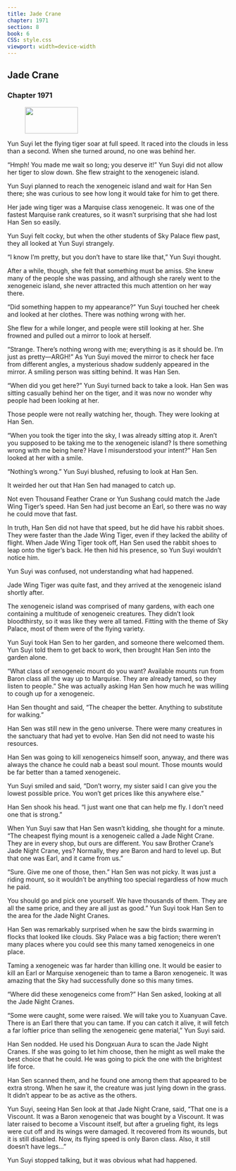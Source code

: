 ```yaml
---
title: Jade Crane
chapter: 1971
section: 8
book: 6
CSS: style.css
viewport: width=device-width
---
```


## Jade Crane

### Chapter 1971

<figure>
	<img src="../Images/gem.gif" alt="" id="gem" width="120" height="60" />
</figure>

Yun Suyi let the flying tiger soar at full speed. It raced into the clouds in less than a second. When she turned around, no one was behind her.

“Hmph! You made me wait so long; you deserve it!” Yun Suyi did not allow her tiger to slow down. She flew straight to the xenogeneic island.

Yun Suyi planned to reach the xenogeneic island and wait for Han Sen there; she was curious to see how long it would take for him to get there.

Her jade wing tiger was a Marquise class xenogeneic. It was one of the fastest Marquise rank creatures, so it wasn’t surprising that she had lost Han Sen so easily.

Yun Suyi felt cocky, but when the other students of Sky Palace flew past, they all looked at Yun Suyi strangely.

“I know I’m pretty, but you don’t have to stare like that,” Yun Suyi thought.

After a while, though, she felt that something must be amiss. She knew many of the people she was passing, and although she rarely went to the xenogeneic island, she never attracted this much attention on her way there.

“Did something happen to my appearance?” Yun Suyi touched her cheek and looked at her clothes. There was nothing wrong with her.

She flew for a while longer, and people were still looking at her. She frowned and pulled out a mirror to look at herself.

“Strange. There’s nothing wrong with me; everything is as it should be. I’m just as pretty—ARGH!” As Yun Suyi moved the mirror to check her face from different angles, a mysterious shadow suddenly appeared in the mirror. A smiling person was sitting behind. It was Han Sen.

“When did you get here?” Yun Suyi turned back to take a look. Han Sen was sitting casually behind her on the tiger, and it was now no wonder why people had been looking at her.

Those people were not really watching her, though. They were looking at Han Sen.

“When you took the tiger into the sky, I was already sitting atop it. Aren’t you supposed to be taking me to the xenogeneic island? Is there something wrong with me being here? Have I misunderstood your intent?” Han Sen looked at her with a smile.

“Nothing’s wrong.” Yun Suyi blushed, refusing to look at Han Sen.

It weirded her out that Han Sen had managed to catch up.

Not even Thousand Feather Crane or Yun Sushang could match the Jade Wing Tiger’s speed. Han Sen had just become an Earl, so there was no way he could move that fast.

In truth, Han Sen did not have that speed, but he did have his rabbit shoes. They were faster than the Jade Wing Tiger, even if they lacked the ability of flight. When Jade Wing Tiger took off, Han Sen used the rabbit shoes to leap onto the tiger’s back. He then hid his presence, so Yun Suyi wouldn’t notice him.

Yun Suyi was confused, not understanding what had happened.

Jade Wing Tiger was quite fast, and they arrived at the xenogeneic island shortly after.

The xenogeneic island was comprised of many gardens, with each one containing a multitude of xenogeneic creatures. They didn’t look bloodthirsty, so it was like they were all tamed. Fitting with the theme of Sky Palace, most of them were of the flying variety.

Yun Suyi took Han Sen to her garden, and someone there welcomed them. Yun Suyi told them to get back to work, then brought Han Sen into the garden alone.

“What class of xenogeneic mount do you want? Available mounts run from Baron class all the way up to Marquise. They are already tamed, so they listen to people.” She was actually asking Han Sen how much he was willing to cough up for a xenogeneic.

Han Sen thought and said, “The cheaper the better. Anything to substitute for walking.”

Han Sen was still new in the geno universe. There were many creatures in the sanctuary that had yet to evolve. Han Sen did not need to waste his resources.

Han Sen was going to kill xenogeneics himself soon, anyway, and there was always the chance he could nab a beast soul mount. Those mounts would be far better than a tamed xenogeneic.

Yun Suyi smiled and said, “Don’t worry, my sister said I can give you the lowest possible price. You won’t get prices like this anywhere else.”

Han Sen shook his head. “I just want one that can help me fly. I don’t need one that is strong.”

When Yun Suyi saw that Han Sen wasn’t kidding, she thought for a minute. “The cheapest flying mount is a xenogeneic called a Jade Night Crane. They are in every shop, but ours are different. You saw Brother Crane’s Jade Night Crane, yes? Normally, they are Baron and hard to level up. But that one was Earl, and it came from us.”

“Sure. Give me one of those, then.” Han Sen was not picky. It was just a riding mount, so it wouldn’t be anything too special regardless of how much he paid.

You should go and pick one yourself. We have thousands of them. They are all the same price, and they are all just as good.” Yun Suyi took Han Sen to the area for the Jade Night Cranes.

Han Sen was remarkably surprised when he saw the birds swarming in flocks that looked like clouds. Sky Palace was a big faction; there weren’t many places where you could see this many tamed xenogeneics in one place.

Taming a xenogeneic was far harder than killing one. It would be easier to kill an Earl or Marquise xenogeneic than to tame a Baron xenogeneic. It was amazing that the Sky had successfully done so this many times.

“Where did these xenogeneics come from?” Han Sen asked, looking at all the Jade Night Cranes.

“Some were caught, some were raised. We will take you to Xuanyuan Cave. There is an Earl there that you can tame. If you can catch it alive, it will fetch a far loftier price than selling the xenogeneic gene material,” Yun Suyi said.

Han Sen nodded. He used his Dongxuan Aura to scan the Jade Night Cranes. If she was going to let him choose, then he might as well make the best choice that he could. He was going to pick the one with the brightest life force.

Han Sen scanned them, and he found one among them that appeared to be extra strong. When he saw it, the creature was just lying down in the grass. It didn’t appear to be as active as the others.

Yun Suyi, seeing Han Sen look at that Jade Night Crane, said, “That one is a Viscount. It was a Baron xenogeneic that was bought by a Viscount. It was later raised to become a Viscount itself, but after a grueling fight, its legs were cut off and its wings were damaged. It recovered from its wounds, but it is still disabled. Now, its flying speed is only Baron class. Also, it still doesn’t have legs…”

Yun Suyi stopped talking, but it was obvious what had happened.